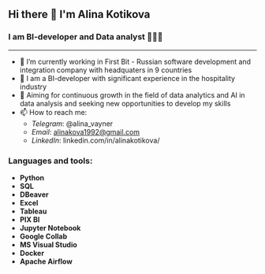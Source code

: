 ## Hi there 👋 I'm Alina Kotikova

### I am BI-developer and Data analyst 👩🏼‍💻
--------------------------------------

* 🔭 I’m currently working in First Bit - Russian software development and integration company with headquaters in 9 countries
* 🏨 I am a BI-developer with significant experience in the hospitality industry
* 🎯 Aiming for continuous growth in the field of data analytics and AI in data analysis and seeking new opportunities to develop my skills
* 📫 How to reach me:
    - *Telegram*: @alina_vayner
    - *Email*: alinakova1992@gmail.com
    - *LinkedIn*: linkedin.com/in/alinakotikova/

### Languages and tools:
- **Python**
- **SQL**
- **DBeaver**
- **Excel**
- **Tableau**
- **PIX BI**
- **Jupyter Notebook**
- **Google Collab**
- **MS Visual Studio**
- **Docker**
- **Apache Airflow**


